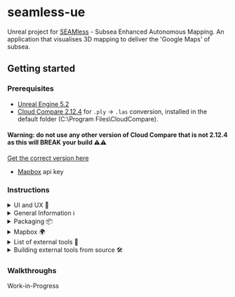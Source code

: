 # seamless-ue

Unreal project for [SEAMless](https://gtr.ukri.org/projects?ref=10011940) - Subsea Enhanced Autonomous Mapping. An application that visualises 3D mapping to deliver the 'Google Maps' of subsea.

## Getting started

### Prerequisites

- [Unreal Engine 5.2](https://www.unrealengine.com/en-US/download)
- [Cloud Compare 2.12.4](https://www.danielgm.net/cc/) for `.ply` -> `.las` conversion, installed in the default folder (C:\Program Files\CloudCompare). 
 #### Warning: do not use any other version of Cloud Compare that is not 2.12.4 as this will BREAK your build :warning::warning:
  [Get the correct version here](https://www.danielgm.net/cc/release/CloudCompare_v2.12.4_setup_x64.exe)
- [Mapbox](https://www.mapbox.com/) api key


### Instructions
<details>
<summary>UI and UX 🐋</summary>
<br> 
Work-in-Progress
</details>

<details>
<summary>General Information ℹ️</summary>
<br> 
Work-in-Progress
</details>

<details>
<summary>Packaging 📦</summary>
<br>
Packaging Instructions:
- Package the project for Windows via Unreal Engine 5.2 (Platforms>Windows>Package Project)
- Copy the "Other" folder from this repository to the package folde, it has to be inside the SEAMless folder:
**[build folder]/SEAMless/**
- Make sure this folder includes the tokens.json file (Please follow the **Mapbox API** instructions)
</details>

<details>
<summary>Mapbox 🌍</summary>
<br>
To use the mapping features you need a mapbox api key. 
Please create a file name "tokens.json" inside the "Other" folder. The file should contain your api key and be structured like this: 

`{
"mapbox":"yourKeyHere"
}`

</details>


<details>
<summary>List of external tools 🧰️</summary>
<br>
In order to parse and generate files unsupported by Unreal Engine this project uses a few external python scripts (built to executables) and a bat file. 

All external tools and scripts can be found in the "Other" folder in this repository. 

This is a list of exe files/python files/bat files used:
- checkType.exe - used to check the .ply file pass type (pass 1 (mbes) and pass2 (subslam))
- convertCSVtoJSON.exe - converts the submarine .csv path file to a .json file (supported by Unreal Engine)
- createYMLfromBoundingBox.exe - used to generate bounding_box.yml files necessary for pass 2
- ymlToCoords.exe - parse ned_origin.yml files and outputs lat and lon
- ConvertPLYToLAS.bat - uses CloudCompare to convert .ply files to .las files (supported by Unreal Engine)

Executable sources: 
- checkType.exe source file: "Other/checkType_source/checkType.py"
- convertCSVtoJSON.exe source file:: "Other/convertCSVtoJSON_source/convertCSVtoJSON.py"
- createYMLfromBoundingBox.exe source file: "Other/createYMLfromBoundingBox_source/createYMLfromBoundingBox.py
- ymlToCoords.exe source file: "Other/ymlToCoords_source/ymlToCoords.py"
</details>

<details>
<summary>Building external tools from source 🛠</summary>
<br>
Building instructions: 
- install Python (we used 3.11 to build the executables)
- install pyinstaller and all other prerequisites for the python file you're trying to build
- Generate executables via command line with: `pyinstaller my_script.py --onefile`
</details>

### Walkthroughs

Work-in-Progress